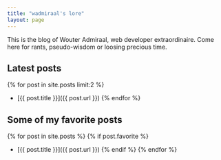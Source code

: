 ```yaml
---
title: "wadmiraal's lore"
layout: page
---
```


This is the blog of Wouter Admiraal, web developer extraordinaire. Come here for rants, pseudo-wisdom or loosing precious time.

## Latest posts

{% for post in site.posts limit:2 %}
* [{{ post.title }}]({{ post.url }})
{% endfor %}

## Some of my favorite posts

{% for post in site.posts %}
  {% if post.favorite %}
* [{{ post.title }}]({{ post.url }})
  {% endif %}
{% endfor %}